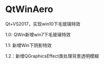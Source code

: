 # QtWinAero
Qt+VS2017，实现win10下毛玻璃特效

1.0: QWin新增win7下毛玻璃特效

1.1: 新增Win下阴影特效

1.2：新增QGraphicsEffect类处理背景透明模糊
